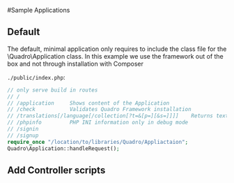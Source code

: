 #Sample Applications

## Default

The default, minimal application only requires to include the class file for the 
\Quadro\Application class. In this example we use the framework out of 
the box and not through installation with Composer 

`./public/index.php`:
```php
// only serve build in routes
// /
// /application     Shows content of the Application
// /check           Validates Quadro Framework installation    
// /translations[/language[/collection[?t=&[p=][&s=]]]]    Returns text translations
// /phpinfo         PHP INI information only in debug mode
// /signin
// /signup 
require_once "/location/to/libraries/Quadro/Appliactaion";
Quadro\Application::handleRequest();
```

## Add Controller scripts